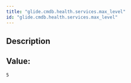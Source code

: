 ```yaml
---
title: "glide.cmdb.health.services.max_level"
id: "glide.cmdb.health.services.max_level"
---
```

## Description



## Value: 
```
5
```